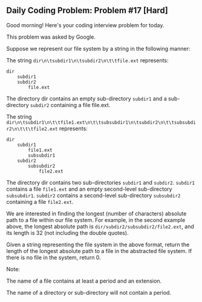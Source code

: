 ## Daily Coding Problem: Problem #17 [Hard]

Good morning! Here's your coding interview problem for today.

This problem was asked by Google.

Suppose we represent our file system by a string in the following manner:

The string `dir\n\tsubdir1\n\tsubdir2\n\t\tfile.ext` represents:

```text
dir
    subdir1
    subdir2
        file.ext
```
   
The directory dir contains an empty sub-directory `subdir1` and a sub-directory `subdir2` containing a file file.ext.

The string `dir\n\tsubdir1\n\t\tfile1.ext\n\t\tsubsubdir1\n\tsubdir2\n\t\tsubsubdir2\n\t\t\tfile2.ext` represents:

```text
dir
    subdir1
        file1.ext
        subsubdir1
    subdir2
        subsubdir2
            file2.ext
```
The directory dir contains two sub-directories `subdir1` and `subdir2`. `subdir1` contains a file `file1.ext` and an empty second-level sub-directory `subsubdir1`. `subdir2` contains a second-level sub-directory `subsubdir2` containing a file `file2.ext`.

We are interested in finding the longest (number of characters) absolute path to a file within our file system. For example, in the second example above, the longest absolute path is `dir/subdir2/subsubdir2/file2.ext`, and its length is 32 (not including the double quotes).

Given a string representing the file system in the above format, return the length of the longest absolute path to a file in the abstracted file system. If there is no file in the system, return 0.

Note:

The name of a file contains at least a period and an extension.

The name of a directory or sub-directory will not contain a period.
